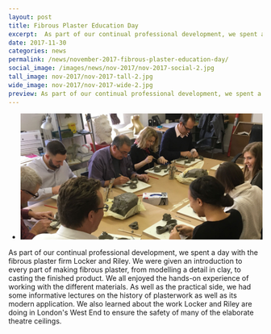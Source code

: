 ```yaml
---
layout: post
title: Fibrous Plaster Education Day
excerpt:  As part of our continual professional development, we spent a day with the fibrous plaster firm Locker and Riley. We were given an introduction to every part of making fibrous plaster.
date: 2017-11-30
categories: news
permalink: /news/november-2017-fibrous-plaster-education-day/
social_image: /images/news/nov-2017/nov-2017-social-2.jpg
tall_image: nov-2017/nov-2017-tall-2.jpg
wide_image: nov-2017/nov-2017-wide-2.jpg
preview: As part of our continual professional development, we spent a day with the fibrous plaster firm Locker and Riley. We were given an introduction to every part of making fibrous plaster.
---
```


<ul class="list">
	<li class="full">
		<a class="fancybox" rel="group" href="/images/news/nov-2017/fibrous-plaster-education-day.jpg" title="{{ post.title }}">
			<img src="/images/news/nov-2017/nov-2017-social-2.jpg" alt="{{ post.title }}">
		</a>
	</li>
</ul>

<p>
	As part of our continual professional development, we spent a day with the fibrous plaster firm Locker and Riley. We were given an introduction to every part of making fibrous plaster, from modelling a detail in clay, to casting the finished product. We all enjoyed the hands-on experience of working with the different materials. As well as the practical side, we had some informative lectures on the history of plasterwork as well as its modern application. We also learned about the work Locker and Riley are doing in London's West End to ensure the safety of many of the elaborate theatre ceilings.
</p>